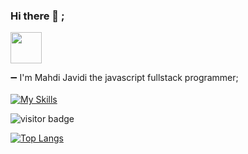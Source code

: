 ### Hi there 👋 ;

<img width="50px" height="50px" src="https://simpleicons.org/icons/darkreader.svg">

➖ I'm Mahdi Javidi the javascript fullstack programmer;
<br/>
<br/>
[![My Skills](https://skillicons.dev/icons?i=bootstrap,html,css,js,ts,react,nextjs,materialui,nodejs,express,nestjs,mongodb)](https://skillicons.dev)

![visitor badge](https://visitor-badge.glitch.me/badge?page_id=jwenjian.visitor-badge&left_color=mediumpurple&right_color=gray) 

[![Top Langs](https://github-readme-stats.vercel.app/api/top-langs/?username=mahdijz5&theme=transparent)](https://github.com/anuraghazra/github-readme-stats)

